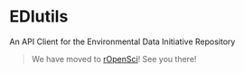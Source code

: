 # EDIutils
An API Client for the Environmental Data Initiative Repository

> We have moved to [rOpenSci](https://docs.ropensci.org/EDIutils/)! See you there!
